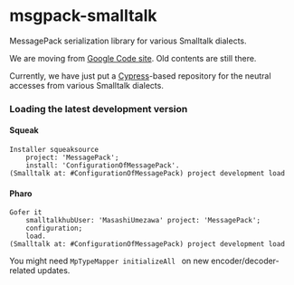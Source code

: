 msgpack-smalltalk
=================

MessagePack serialization library for various Smalltalk dialects.

We are moving from [Google Code site](http://code.google.com/p/messagepack-st/). Old contents are still there.

Currently, we have just put a [Cypress](https://github.com/CampSmalltalk/Cypress/blob/master/README.md)-based repository for the neutral accesses from various Smalltalk dialects.



### Loading the latest development version

#### Squeak
```Smalltalk
Installer squeaksource
    project: 'MessagePack';
    install: 'ConfigurationOfMessagePack'. 
(Smalltalk at: #ConfigurationOfMessagePack) project development load
```

#### Pharo
```Smalltalk
Gofer it
    smalltalkhubUser: 'MasashiUmezawa' project: 'MessagePack';
    configuration;
    load.
(Smalltalk at: #ConfigurationOfMessagePack) project development load
```

You might need ```MpTypeMapper initializeAll ``` on new encoder/decoder-related updates.


